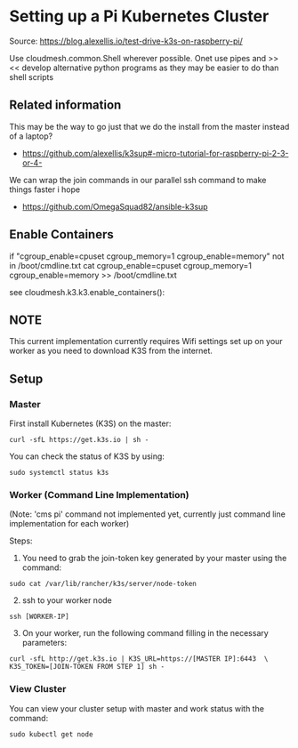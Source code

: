 # Setting up a Pi Kubernetes Cluster

Source: <https://blog.alexellis.io/test-drive-k3s-on-raspberry-pi/>

Use cloudmesh.common.Shell wherever possible. Onet use pipes and >> <<
develop alternative python programs as they may be easier to do than shell scripts
 
 
## Related information

This may be the way to go just that we do the install from the master instead of a laptop?

* <https://github.com/alexellis/k3sup#-micro-tutorial-for-raspberry-pi-2-3-or-4->

We can wrap the join commands in our parallel ssh command to make things faster i hope

* <https://github.com/OmegaSquad82/ansible-k3sup>


## Enable Containers

if "cgroup_enable=cpuset cgroup_memory=1 cgroup_enable=memory" not in /boot/cmdline.txt
   cat  cgroup_enable=cpuset cgroup_memory=1 cgroup_enable=memory >>  /boot/cmdline.txt
   

see cloudmesh.k3.k3.enable_containers():

## NOTE
This current implementation currently requires Wifi settings set up on your worker as you need to download K3S from the internet.

## Setup
### Master
First install Kubernetes (K3S) on the master: 
```
curl -sfL https://get.k3s.io | sh -
```

You can check the status of K3S by using: 
```
sudo systemctl status k3s
```

### Worker (Command Line Implementation)
(Note: 'cms pi' command not implemented yet, currently just command line implementation for each worker)

Steps: 
1. You need to grab the join-token key generated by your master using the command: 
```
sudo cat /var/lib/rancher/k3s/server/node-token
```

2. ssh to your worker node 
```
ssh [WORKER-IP]
```

3. On your worker, run the following command filling in the necessary parameters:
```
curl -sfL http://get.k3s.io | K3S_URL=https://[MASTER IP]:6443  \
K3S_TOKEN=[JOIN-TOKEN FROM STEP 1] sh -
```

### View Cluster
You can view your cluster setup with master and work status with the command:
```
sudo kubectl get node
```
